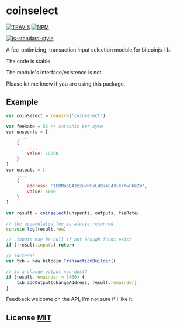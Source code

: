 # coinselect

[![TRAVIS](https://secure.travis-ci.org/dcousens/coinselect.png)](http://travis-ci.org/dcousens/coinselect)
[![NPM](http://img.shields.io/npm/v/coinselect.svg)](https://www.npmjs.org/package/coinselect)

[![js-standard-style](https://cdn.rawgit.com/feross/standard/master/badge.svg)](https://github.com/feross/standard)

A fee-optimizing, transaction input selection module for bitcoinjs-lib.

The code is stable.

The module's interface/existence is not.

Please let me know if you are using this package.


## Example

``` javascript
var coinSelect = require('coinselect')

var feeRate = 55 // satoshis per byte
var unspents = [
	...,
	{
		...,
		value: 10000
	}
]
var outputs = [
	...,
	{
		address: '1EHNa6Q4Jz2uvNExL497mE43ikXhwF6kZm',
		value: 5000
	}
]

var result = coinselect(unspents, outputs, feeRate)

// the accumulated fee is always returned
console.log(result.fee)

// .inputs may be null if not enough funds exist
if (!result.inputs) return

// success!
var txb = new bitcoin.TransactionBuilder()

// is a change output non-dust?
if (result.remainder > 5460) {
	txb.addOutput(changeAddress, result.remainder)
}
```

Feedback welcome on the API,  I'm not sure if I like it.


## License [MIT](LICENSE)
